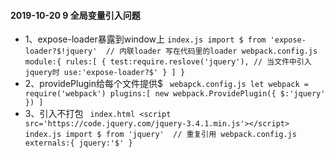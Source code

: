 #### 2019-10-20 9 全局变量引入问题
* 1、expose-loader暴露到window上
  ` index.js
       import $ from 'expose-loader?$!jquery'  // 内联loader 写在代码里的loader
    webpack.config.js
       module:{
           rules:[
               {
                   test:require.reslove('jquery'), // 当文件中引入jquery时
                   use:'expose-loader?$'
               }
           ]
       }
  `
* 2、providePlugin给每个文件提供$
   `  webapck.config.js
      let webpack = require('webpack')
      plugins:[
          new webpack.ProvidePlugin({
              $:'jquery'
          })
      ]
   `
* 3、引入不打包
    `  index.html
        <script src='https://code.jquery.com/jquery-3.4.1.min.js'></script>
       index.js
        import $ from 'jquery'  // 重复引用
       webpack.config.js
        externals:{
            jquery:'$'
        }
    `